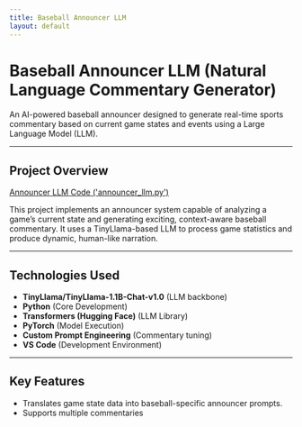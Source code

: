 ```yaml
---
title: Baseball Announcer LLM
layout: default
---
```


# Baseball Announcer LLM (Natural Language Commentary Generator)

An AI-powered baseball announcer designed to generate real-time sports commentary based on current game states and events using a Large Language Model (LLM).

---

## Project Overview

[Announcer LLM Code ('announcer_llm.py')](projects/announcer_llm/announcer_lm.py)

This project implements an announcer system capable of analyzing a game’s current state and generating exciting, context-aware baseball commentary. It uses a TinyLlama-based LLM to process game statistics and produce dynamic, human-like narration.

---

## Technologies Used
- **TinyLlama/TinyLlama-1.1B-Chat-v1.0** (LLM backbone)
- **Python** (Core Development)
- **Transformers (Hugging Face)** (LLM Library)
- **PyTorch** (Model Execution)
- **Custom Prompt Engineering** (Commentary tuning)
- **VS Code** (Development Environment)

---

## Key Features
- Translates game state data into baseball-specific announcer prompts.
- Supports multiple commentaries
